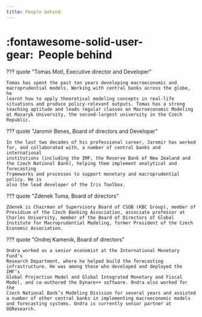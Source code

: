 ```yaml
--- 
title: People behind
---
```


# :fontawesome-solid-user-gear:  People behind

??? quote "Tomas Motl, Executive director and Developer"

    Tomas has spent the past ten years developing macroeconomic and
    macroprudential models. Working with central banks across the globe, he
    learnt how to apply theoretical modeling concepts in real-life
    situations and produce policy-relevant outputs. Tomas has a strong
    teaching aptitude and leads regular classes on Macroeconomic Modeling
    at Masaryk University, the second-largest university in the Czech
    Republic.


??? quote "Jaromir Benes, Board of directors and Developer"

    In the last two decades of his professional career, Jaromir has worked
    for, and collaborated with, a number of central banks and international
    institutions (including the IMF, the Reserve Bank of New Zealand and
    the Czech National Bank), helping them implement analytical and forecasting
    frameworks and processes to support monetary and macroprudential policy. He is
    also the lead developer of the Iris Toolbox.

??? quote "Zdenek Tuma, Board of directors"

    Zdenek is Chairman of Supervisory Board of CSOB (KBC Group), member of
    Presidium of the Czech Banking Association, associate professor at
    Charles University, member of the Board of Directors of Global
    Institute for Macroprudential Modeling, former President of the Czech
    Economic Association.


??? quote "Ondrej Kamenik, Board of directors"

    Ondra worked as a senior economist at the International Monetary Fund’s
    Research Department, where he helped build the forecasting
    infrastructure. He was among those who developed and deployed the IMF’s
    Global Projection Model and Global Integrated Monetary and Fiscal
    Model, and co-authored the Dynare++ software. Ondra also worked for the
    Czech National Bank’s Modeling Division for several years and assisted
    a number of other central banks in implementing macroeconomic models
    and forecasting systems. Ondra is currently senior partner at
    OGResearch.

